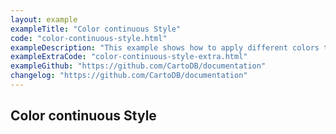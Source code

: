 ```yaml
---
layout: example
exampleTitle: "Color continuous Style"
code: "color-continuous-style.html"
exampleDescription: "This example shows how to apply different colors to point features depending on attribute values."
exampleExtraCode: "color-continuous-style-extra.html"
exampleGithub: "https://github.com/CartoDB/documentation"
changelog: "https://github.com/CartoDB/documentation"
---
```

## Color continuous Style
